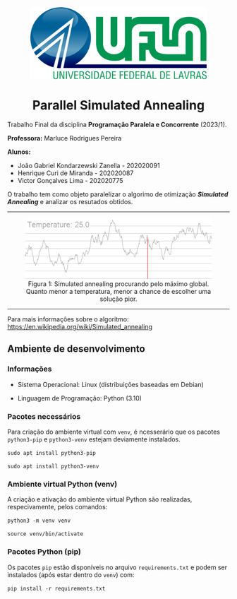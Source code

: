 <center>

<img src="./figs/UFLA.png" width=400>

# Parallel Simulated Annealing

</center>

Trabalho Final da disciplina **Programação Paralela e Concorrente** (2023/1).

**Professora:** Marluce Rodrigues Pereira

**Alunos:**

- João Gabriel Kondarzewski Zanella - 202020091
- Henrique Curi de Miranda - 202020087
- Victor Gonçalves Lima - 202020775

O trabalho tem como objeto paralelizar o algorimo de otimização ***Simulated Annealing*** e analizar os resutados obtidos.

---

<center>
<figure id="fig1">
  <img src="./figs/Hill_Climbing_with_Simulated_Annealing.gif">
  <figcaption>Figura 1: Simulated annealing procurando pelo máximo global. Quanto menor a temperatura, menor a chance de escolher uma solução pior.</figcaption>
</figure>
</center>

---

Para mais informações sobre o algoritmo: https://en.wikipedia.org/wiki/Simulated_annealing

## Ambiente de desenvolvimento

### Informações

- Sistema Operacional: Linux (distribuições baseadas em Debian)

- Linguagem de Programação: Python (3.10)

### Pacotes necessários

Para criação do ambiente virtual com `venv`, é ncesserário que os pacotes `python3-pip` e `python3-venv` estejam deviamente instalados.

    sudo apt install python3-pip

<p></p>

    sudo apt install python3-venv


### Ambiente virtual Python (venv)

A criação e ativação do ambiente virtual Python são realizadas, respecivamente, pelos comandos:

    python3 -m venv venv

<p></p>

    source venv/bin/activate

### Pacotes Python (pip)

Os pacotes `pip` estão disponíveis no arquivo `requirements.txt` e podem ser instalados (após estar dentro do `venv`) com:

    pip install -r requirements.txt